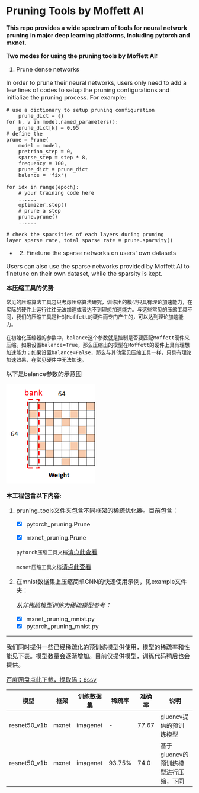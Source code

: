 # Pruning Tools by Moffett AI
**<font size='3'>This repo provides a wide spectrum of tools for neural network pruning in major deep learning platforms, including pytorch and mxnet.**

**<font size='3'>Two modes for using the pruning tools by Moffett AI:<font>**

1. Prune dense networks

In order to prune their neural networks, users only need to add a few lines of codes to setup the pruning configurations and initialize the pruning process. For example:


    # use a dictionary to setup pruning configuration
        prune_dict = {}
    for k, v in model.named_parameters():
        prune_dict[k] = 0.95
    # define the
    prune = Prune(
        model = model,
        pretrian_step = 0,
        sparse_step = step * 8,
        frequency = 100,
        prune_dict = prune_dict
        balance = 'fix')

    for idx in range(epoch):
        # your training code here
        ......
        optimizer.step()
        # prune a step
        prune.prune()
        ......

    # check the sparsities of each layers during pruning
    layer_sparse_rate, total_sparse_rate = prune.sparsity()

* 2. Finetune the sparse networks on users' own datasets

Users can also use the sparse networks provided by Moffett AI to finetune on their own dataset, while the sparsity is kept.

**本压缩工具的优势**

    常见的压缩算法工具包只考虑压缩算法研究，训练出的模型只具有理论加速能力，在实际的硬件上运行往往无法加速或者达不到理想加速能力。与这些常见的压缩工具不同，我们的压缩工具是针对Moffett的硬件而专门产生的，可以达到理论加速能力。

    在初始化压缩器的参数中，balance这个参数就是控制是否要匹配Moffett硬件来压缩。如果设置balance=True，那么压缩出的模型在Moffett的硬件上具有理想加速能力；如果设置balance=False，那么与其他常见压缩工具一样，只具有理论加速效果，在常见硬件中无法加速。

以下是balance参数的示意图

![balance](./balance.png)



**本工程包含以下内容:**
1. pruning_tools文件夹包含不同框架的稀疏优化器。目前包含：
    * [x] pytorch_pruning.Prune

    * [x] mxnet_pruning.Prune

    `pytorch压缩工具文档`[请点此查看](./docs/pytorch_parameters.md)

    `mxnet压缩工具文档`[请点此查看](./docs/mxnet_parameters.md)

2. 在mnist数据集上压缩简单CNN的快速使用示例，见example文件夹：

    *从非稀疏模型训练为稀疏模型参考：*
    * [x] mxnet_pruning_mnist.py
    * [x] pytorch_pruning_mnist.py

---
我们同时提供一些已经稀疏化的预训练模型供使用，模型的稀疏率和性能见下表。模型数量会逐渐增加。目前仅提供模型，训练代码稍后也会提供。

[百度网盘点此下载，提取码：6ssv](https://pan.baidu.com/s/1J28WwmaYyhqSK4CWEnTLoA)

|模型|框架|训练数据集|稀疏率|准确率|说明|
|-|-|-|-|-|-|
|resnet50_v1b|mxnet|imagenet|-|77.67|gluoncv提供的预训练模型|
|resnet50_v1b|mxnet|imagenet|93.75%|74.0|基于gluoncv的预训练模型进行压缩，下同|
